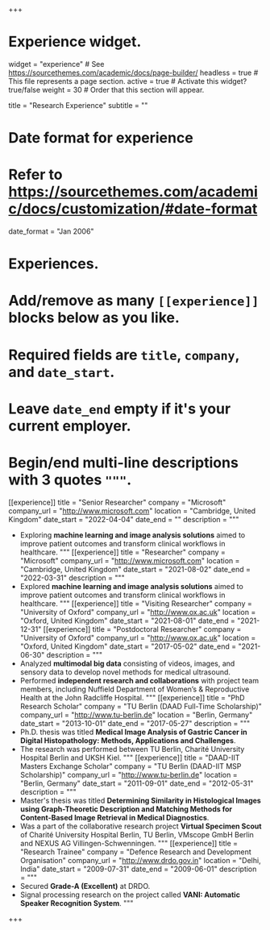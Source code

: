 +++
# Experience widget.
widget = "experience"  # See https://sourcethemes.com/academic/docs/page-builder/
headless = true  # This file represents a page section.
active = true  # Activate this widget? true/false
weight = 30  # Order that this section will appear.

title = "Research Experience"
subtitle = ""

# Date format for experience
#   Refer to https://sourcethemes.com/academic/docs/customization/#date-format
date_format = "Jan 2006"

# Experiences.
#   Add/remove as many `[[experience]]` blocks below as you like.
#   Required fields are `title`, `company`, and `date_start`.
#   Leave `date_end` empty if it's your current employer.
#   Begin/end multi-line descriptions with 3 quotes `"""`.
[[experience]]
title = "Senior Researcher"
  company = "Microsoft"
  company_url = "http://www.microsoft.com"
  location = "Cambridge, United Kingdom"
  date_start = "2022-04-04"
  date_end = ""
  description = """
  * Exploring **machine learning and image analysis solutions** aimed to improve patient outcomes and transform clinical workflows in healthcare.
 """
[[experience]]
 title = "Researcher"
  company = "Microsoft"
  company_url = "http://www.microsoft.com"
  location = "Cambridge, United Kingdom"
  date_start = "2021-08-02"
  date_end = "2022-03-31"
  description = """
  * Explored **machine learning and image analysis solutions** aimed to improve patient outcomes and transform clinical workflows in healthcare.
 """
[[experience]]
  title = "Visiting Researcher"
  company = "University of Oxford"
  company_url = "http://www.ox.ac.uk"
  location = "Oxford, United Kingdom"
  date_start = "2021-08-01"
  date_end = "2021-12-31"
[[experience]]
  title = "Postdoctoral Researcher"
  company = "University of Oxford"
  company_url = "http://www.ox.ac.uk"
  location = "Oxford, United Kingdom"
  date_start = "2017-05-02"
  date_end = "2021-06-30"
  description = """
  * Analyzed **multimodal big data** consisting of videos, images, and sensory data to develop novel methods for medical ultrasound. 
  * Performed **independent research and collaborations** with project team members, including Nuffield Department of Women’s & Reproductive Health at the John Radcliffe Hospital. 
 """
 [[experience]]
  title = "PhD Research Scholar"
  company = "TU Berlin (DAAD Full-Time Scholarship)"
  company_url = "http://www.tu-berlin.de"
  location = "Berlin, Germany"
  date_start = "2013-10-01"
  date_end = "2017-05-27"
  description = """
  * Ph.D. thesis was titled **Medical Image Analysis of Gastric Cancer in Digital Histopathology: Methods, Applications and Challenges**. 
  * The research was performed between TU Berlin, Charité University Hospital Berlin and UKSH Kiel. 
  """
  [[experience]]
  title = "DAAD-IIT Masters Exchange Scholar"
  company = "TU Berlin (DAAD-IIT MSP Scholarship)"
  company_url = "http://www.tu-berlin.de"
  location = "Berlin, Germany"
  date_start = "2011-09-01"
  date_end = "2012-05-31"
  description = """
  * Master's thesis was titled **Determining Similarity in Histological Images using Graph-Theoretic Description and Matching Methods for Content-Based Image Retrieval in Medical Diagnostics**.
  * Was a part of the collaborative research project **Virtual Specimen Scout** of Charité University Hospital Berlin, TU Berlin, VMscope GmbH Berlin and NEXUS AG Villingen-Schwenningen.
  """
  [[experience]]
  title = "Research Trainee"
  company = "Defence Research and Development Organisation"
  company_url = "http://www.drdo.gov.in"
  location = "Delhi, India"
  date_start = "2009-07-31"
  date_end = "2009-06-01"
  description = """
  * Secured **Grade-A (Excellent)** at DRDO.
  * Signal processing research on the project called **VANI: Automatic Speaker Recognition System**. 
  """

+++
